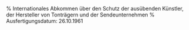 % Internationales Abkommen über den Schutz der ausübenden Künstler, der Hersteller von Tonträgern und der Sendeunternehmen
% Ausfertigungsdatum: 26.10.1961
 